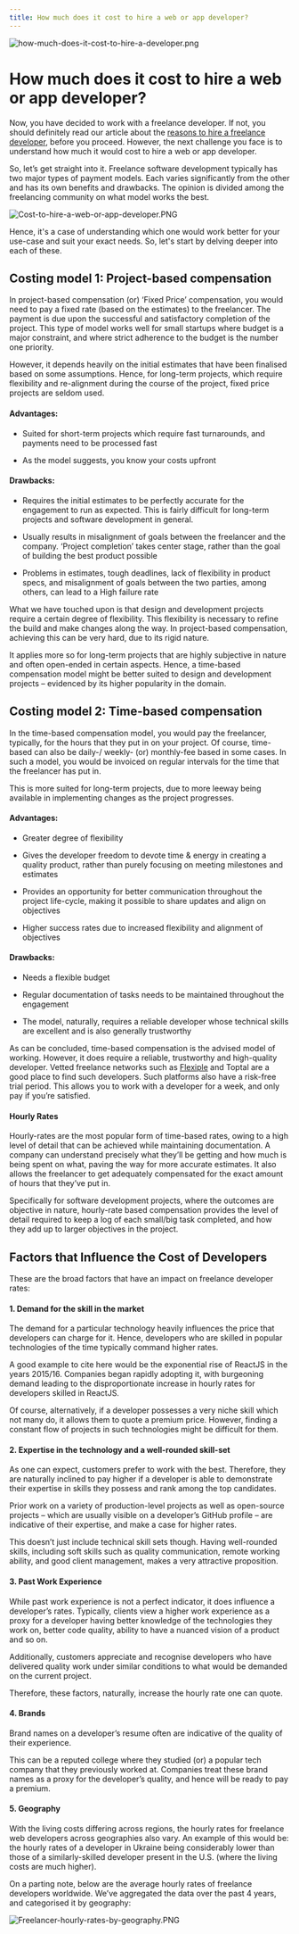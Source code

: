 ```yaml
---
title: How much does it cost to hire a web or app developer?
---
```


![how-much-does-it-cost-to-hire-a-developer.png](/assets/how-much-does-it-cost-to-hire-a-developer.png)

# How much does it cost to hire a web or app developer?

Now, you have decided to work with a freelance developer. If not, you should definitely read our article about the [reasons to hire a freelance developer](https://blog.flexiple.com/why-should-you-hire-a-freelance-developer/), before you proceed. However, the next challenge you face is to understand how much it would cost to hire a web or app developer.

So, let’s get straight into it. Freelance software development typically has two major types of payment models. Each varies significantly from the other and has its own benefits and drawbacks. The opinion is divided among the freelancing community on what model works the best.

![Cost-to-hire-a-web-or-app-developer.PNG](https://blog.flexiple.com/wp-content/uploads/2020/03/Cost-to-hire-a-web-or-app-developer-16x9.png)

Hence, it's a case of understanding which one would work better for your use-case and suit your exact needs. So, let's start by delving deeper into each of these.

## Costing model 1: Project-based compensation

In project-based compensation (or) ‘Fixed Price’ compensation, you would need to pay a fixed rate (based on the estimates) to the freelancer. The payment is due upon the successful and satisfactory completion of the project. This type of model works well for small startups where budget is a major constraint, and where strict adherence to the budget is the number one priority.

However, it depends heavily on the initial estimates that have been finalised based on some assumptions. Hence, for long-term projects, which require flexibility and re-alignment during the course of the project, fixed price projects are seldom used.

#### Advantages:
* Suited for short-term projects which require fast turnarounds, and payments need to be processed fast

* As the model suggests, you know your costs upfront

#### Drawbacks:
* Requires the initial estimates to be perfectly accurate for the engagement to run as expected. This is fairly difficult for long-term projects and software development in general.

* Usually results in misalignment of goals between the freelancer and the company. ‘Project completion’ takes center stage, rather than the goal of building the best product possible

* Problems in estimates, tough deadlines, lack of flexibility in product specs, and misalignment of goals between the two parties, among others, can lead to a High failure rate

What we have touched upon is that design and development projects require a certain degree of flexibility. This flexibility is necessary to refine the build and make changes along the way. In project-based compensation, achieving this can be very hard, due to its rigid nature.

It applies more so for long-term projects that are highly subjective in nature and often open-ended in certain aspects. Hence, a time-based compensation model might be better suited to design and development projects – evidenced by its higher popularity in the domain.


## Costing model 2: Time-based compensation
In the time-based compensation model, you would pay the freelancer, typically, for the hours that they put in on your project. Of course, time-based can also be daily-/ weekly- (or) monthly-fee based in some cases. In such a model, you would be invoiced on regular intervals for the time that the freelancer has put in.

This is more suited for long-term projects, due to more leeway being available in implementing changes as the project progresses.

#### Advantages:
* Greater degree of flexibility

* Gives the developer freedom to devote time & energy in creating a quality product, rather than purely focusing on meeting milestones and estimates

* Provides an opportunity for better communication throughout the project life-cycle, making it possible to share updates and align on objectives

* Higher success rates due to increased flexibility and alignment of objectives

#### Drawbacks:
* Needs a flexible budget

* Regular documentation of tasks needs to be maintained throughout the engagement

* The model, naturally, requires a reliable developer whose technical skills are excellent and is also generally trustworthy

As can be concluded, time-based compensation is the advised model of working. However, it does require a reliable, trustworthy and high-quality developer. Vetted freelance networks such as [Flexiple](https://flexiple.com/) and Toptal are a good place to find such developers. Such platforms also have a risk-free trial period. This allows you to work with a developer for a week, and only pay if you’re satisfied.

#### Hourly Rates

Hourly-rates are the most popular form of time-based rates, owing to a high level of detail that can be achieved while maintaining documentation. A company can understand precisely what they’ll be getting and how much is being spent on what, paving the way for more accurate estimates. It also allows the freelancer to get adequately compensated for the exact amount of hours that they’ve put in.

Specifically for software development projects, where the outcomes are objective in nature, hourly-rate based compensation provides the level of detail required to keep a log of each small/big task completed, and how they add up to larger objectives in the project.

## Factors that Influence the Cost of Developers
These are the broad factors that have an impact on freelance developer rates:

#### 1. Demand for the skill in the market
The demand for a particular technology heavily influences the price that developers can charge for it. Hence, developers who are skilled in popular technologies of the time typically command higher rates.

A good example to cite here would be the exponential rise of ReactJS in the years 2015/16. Companies began rapidly adopting it, with burgeoning demand leading to the disproportionate increase in hourly rates for developers skilled in ReactJS.

Of course, alternatively, if a developer possesses a very niche skill which not many do, it allows them to quote a premium price. However, finding a constant flow of projects in such technologies might be difficult for them.

#### 2. Expertise in the technology and a well-rounded skill-set
As one can expect, customers prefer to work with the best. Therefore, they are naturally inclined to pay higher if a developer is able to demonstrate their expertise in skills they possess and rank among the top candidates.

Prior work on a variety of production-level projects as well as open-source projects – which are usually visible on a developer’s GitHub profile – are indicative of their expertise, and make a case for higher rates.

This doesn’t just include technical skill sets though. Having well-rounded skills, including soft skills such as quality communication, remote working ability, and good client management, makes a very attractive proposition.

#### 3. Past Work Experience
While past work experience is not a perfect indicator, it does influence a developer’s rates. Typically, clients view a higher work experience as a proxy for a developer having better knowledge of the technologies they work on, better code quality, ability to have a nuanced vision of a product and so on.

Additionally, customers appreciate and recognise developers who have delivered quality work under similar conditions to what would be demanded on the current project.

Therefore, these factors, naturally, increase the hourly rate one can quote.

#### 4. Brands
Brand names on a developer’s resume often are indicative of the quality of their experience.

This can be a reputed college where they studied (or) a popular tech company that they previously worked at. Companies treat these brand names as a proxy for the developer’s quality, and hence will be ready to pay a premium.

#### 5. Geography
With the living costs differing across regions, the hourly rates for freelance web developers across geographies also vary. An example of this would be: the hourly rates of a developer in Ukraine being considerably lower than those of a similarly-skilled developer present in the U.S. (where the living costs are much higher).

On a parting note, below are the average hourly rates of freelance developers worldwide. We’ve aggregated the data over the past 4 years, and categorised it by geography:

![Freelancer-hourly-rates-by-geography.PNG](https://blog.flexiple.com/wp-content/uploads/2020/03/Freelancer-hourly-rates-by-geography.png)

